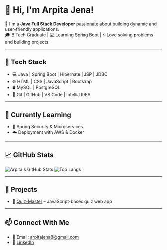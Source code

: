 # 👋 Hi, I'm Arpita Jena!

🌱 I'm a **Java Full Stack Developer** passionate about building dynamic and user-friendly applications.  
🎓 B.Tech Graduate | 💻 Learning Spring Boot | ⚡️ Love solving problems and building projects.

---

## 🚀 Tech Stack
- 💻 Java | Spring Boot | Hibernate | JSP | JDBC  
- 🌐 HTML | CSS | JavaScript | Bootstrap  
- 🛢️ MySQL | PostgreSQL  
- 🔧 Git | GitHub | VS Code | IntelliJ IDEA

---

## 🧠 Currently Learning
- 📘 Spring Security & Microservices
- ☁️ Deployment with AWS & Docker

---

## 📈 GitHub Stats
![Arpita's GitHub Stats](https://github-readme-stats.vercel.app/api?username=Arpitajena8&show_icons=true&theme=radical)
![Top Langs](https://github-readme-stats.vercel.app/api/top-langs/?username=Arpitajena8&layout=compact&theme=radical)

---

## 📌 Projects
- 🔹 [Quiz-Master](https://github.com/Arpitajena8/Quiz-Master) – JavaScript-based quiz web app

---

## 📫 Connect With Me
- 📧 Email: arpitajena8@gmail.com  
- 💼 [LinkedIn]((https://www.linkedin.com/in/arpita-jena/))  
